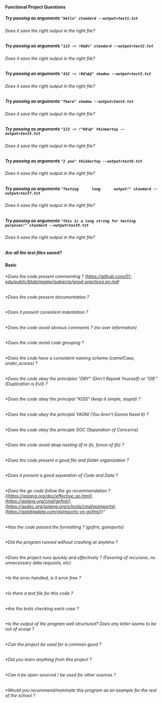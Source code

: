 #### Functional Project Questions

##### Try passing as arguments `"hello" standard --output=test1.txt`
###### Does it save the right output in the right file?
##### Try passing as arguments `"123 -> !#$&%" standard --output=test2.txt`
###### Does it save the right output in the right file?
##### Try passing as arguments `"432 -> !#$%&@" shadow --output=test3.txt`
###### Does it save the right output in the right file?
##### Try passing as arguments `"There" shadow --output=test4.txt`
###### Does it save the right output in the right file?
##### Try passing as arguments `"123 -> !"#$%@" thinkertoy --output=test5.txt`
###### Does it save the right output in the right file?
##### Try passing as arguments `"2 you" thinkertoy --output=test6.txt`
###### Does it save the right output in the right file?
##### Try passing as arguments `"Testing      long      output!" standard --output=test7.txt`
###### Does it save the right output in the right file?
##### Try passing as arguments `"this is a long string for testing purposes!" standard --output=test8.txt`
###### Does it save the right output in the right file?
##### Are all the test files saved?

#### Basic

###### *Does the code present commenting ? (https://github.com/01-edu/public/blob/master/subjects/good-practices.en.md)
###### *Does the code present documentation ?
###### *Does it present consistent indentation ?
###### *Does the code avoid obvious comments ? (no over information)
###### *Does the code avoid code grouping ?
###### *Does the code have a consistent naming scheme (camelCase, under_scores) ?
###### *Does the code obey the principles "DRY" (Don't Repeat Yourself) or "DIE" (Duplication is Evil) ?
###### *Does the code obey the principal "KISS" (keep it simple, stupid) ?
###### *Does the code obey the principle YAGNI (You Aren’t Gonna Need It) ?
###### *Does the code obey the principle SOC (Separation of Concerns)
###### *Does the code avoid deep nesting (if in ifs, forest of ifs) ?
###### *Does the code present a good file and folder organization ?
###### *Does it present a good separation of Code and Data ?
###### *Does the go code follow the go recommendation ? ((https://golang.org/doc/effective_go.html), (https://golang.org/cmd/gofmt/), (https://godoc.org/golang.org/x/tools/cmd/goimports), (https://goinbigdata.com/goimports-vs-gofmt/))"

###### *Has the code passed the formatting ? (gofmt, goimports)
###### *Did the program runned without crashing at anytime ?
###### *Does the project runs quickly and effectively ? (Favoring of recursive, no unnecessary data requests, etc)

###### *Is the error handled, is it error free ?
###### *Is there a test file for this code ?
###### *Are the tests checking each case ?
###### *Is the output of the program well structured? Does any letter seems to be out of scoop ?

###### *Can the project be used for a common good ?
###### *Did you learn anything from this project ?
###### *Can it be open-sourced / be used for other sources ?
###### *Would you recommend/nominate this program as an example for the rest of the school ?